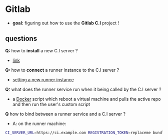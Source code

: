 Gitlab
====
- **goal:** figuring out how to use the **Gitlab C.I** project !


questions
---
**Q:** how to **install** a new C.I server ?
- [link](https://gitlab.com/gitlab-org/gitlab-ci/tree/master)

**Q:** how to **connect** a runner instance to the C.I server ?
- [setting a new runner instance](https://github.com/brownman/CI_RUNNER)

**Q:** what does the runner service run when it being called by the C.I server ?
- a [Docker](https://github.com/gitlabhq/gitlab-ci-runner/blob/master/Dockerfile) script which reboot a virtual machine and pulls the active repo and then run the user's custom script

**Q** how to bind between a runner service and a C.I server ?
- A: on the runner machine: 
```bash
CI_SERVER_URL=https://ci.example.com REGISTRATION_TOKEN=replaceme bundle exec ./bin/setup
```
